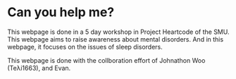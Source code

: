 # Can you help me?
This webpage is done in a 5 day workshop in Project Heartcode of the SMU. 
This webpage aims to raise awareness about mental disorders.
And in this webpage, it focuses on the issues of sleep disorders.

This webpage is done with the collboration effort of Johnathon Woo (Teλi1663), and Evan.
